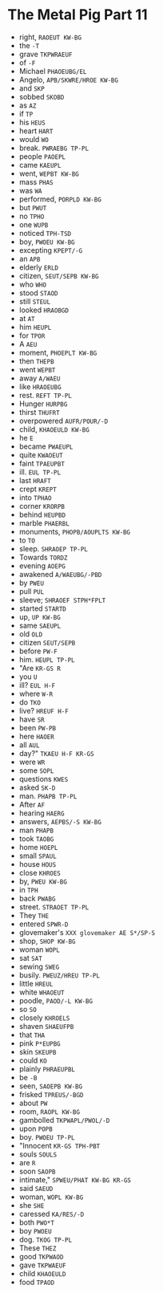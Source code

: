 # The Metal Pig Part 11

* right, `RAOEUT KW-BG`
* the `-T`
* grave `TKPWRAEUF`
* of `-F`
* Michael `PHAOEUBG/EL`
* Angelo, `APB/SKWRE/HROE KW-BG`
* and `SKP`
* sobbed `SKOBD`
* as `AZ`
* if `TP`
* his `HEUS`
* heart `HART`
* would `WO`
* break. `PWRAEBG TP-PL`
* people `PAOEPL`
* came `KAEUPL`
* went, `WEPBT KW-BG`
* mass `PHAS`
* was `WA`
* performed, `PORPLD KW-BG`
* but `PWUT`
* no `TPHO`
* one `WUPB`
* noticed `TPH-TSD`
* boy, `PWOEU KW-BG`
* excepting `KPEPT/-G`
* an `APB`
* elderly `ERLD`
* citizen, `SEUT/SEPB KW-BG`
* who `WHO`
* stood `STAOD`
* still `STEUL`
* looked `HRAOBGD`
* at `AT`
* him `HEUPL`
* for `TPOR`
* A `AEU`
* moment, `PHOEPLT KW-BG`
* then `THEPB`
* went `WEPBT`
* away `A/WAEU`
* like `HRAOEUBG`
* rest. `REFT TP-PL`
* Hunger `HURPBG`
* thirst `THUFRT`
* overpowered `AUFR/POUR/-D`
* child, `KHAOEULD KW-BG`
* he `E`
* became `PWAEUPL`
* quite `KWAOEUT`
* faint `TPAEUPBT`
* ill. `EUL TP-PL`
* last `HRAFT`
* crept `KREPT`
* into `TPHAO`
* corner `KRORPB`
* behind `HEUPBD`
* marble `PHAERBL`
* monuments, `PHOPB/AOUPLTS KW-BG`
* to `TO`
* sleep. `SHRAOEP TP-PL`
* Towards `TORDZ`
* evening `AOEPG`
* awakened `A/WAEUBG/-PBD`
* by `PWEU`
* pull `PUL`
* sleeve; `SHRAOEF STPH*FPLT`
* started `STARTD`
* up, `UP KW-BG`
* same `SAEUPL`
* old `OLD`
* citizen `SEUT/SEPB`
* before `PW-F`
* him. `HEUPL TP-PL`
* "Are `KR-GS R`
* you `U`
* ill? `EUL H-F`
* where `W-R`
* do `TKO`
* live? `HREUF H-F`
* have `SR`
* been `PW-PB`
* here `HAOER`
* all `AUL`
* day?" `TKAEU H-F KR-GS`
* were `WR`
* some `SOPL`
* questions `KWES`
* asked `SK-D`
* man. `PHAPB TP-PL`
* After `AF`
* hearing `HAERG`
* answers, `AEPBS/-S KW-BG`
* man `PHAPB`
* took `TAOBG`
* home `HOEPL`
* small `SPAUL`
* house `HOUS`
* close `KHROES`
* by, `PWEU KW-BG`
* in `TPH`
* back `PWABG`
* street. `STRAOET TP-PL`
* They `THE`
* entered `SPWR-D`
* glovemaker's `XXX glovemaker AE S*/SP-S`
* shop, `SHOP KW-BG`
* woman `WOPL`
* sat `SAT`
* sewing `SWEG`
* busily. `PWEUZ/HREU TP-PL`
* little `HREUL`
* white `WHAOEUT`
* poodle, `PAOD/-L KW-BG`
* so `SO`
* closely `KHROELS`
* shaven `SHAEUFPB`
* that `THA`
* pink `P*EUPBG`
* skin `SKEUPB`
* could `KO`
* plainly `PHRAEUPBL`
* be `-B`
* seen, `SAOEPB KW-BG`
* frisked `TPREUS/-BGD`
* about `PW`
* room, `RAOPL KW-BG`
* gambolled `TKPWAPL/PWOL/-D`
* upon `POPB`
* boy. `PWOEU TP-PL`
* "Innocent `KR-GS TPH-PBT`
* souls `SOULS`
* are `R`
* soon `SAOPB`
* intimate," `SPWEU/PHAT KW-BG KR-GS`
* said `SAEUD`
* woman, `WOPL KW-BG`
* she `SHE`
* caressed `KA/RES/-D`
* both `PWO*T`
* boy `PWOEU`
* dog. `TKOG TP-PL`
* These `THEZ`
* good `TKPWAOD`
* gave `TKPWAEUF`
* child `KHAOEULD`
* food `TPAOD`
